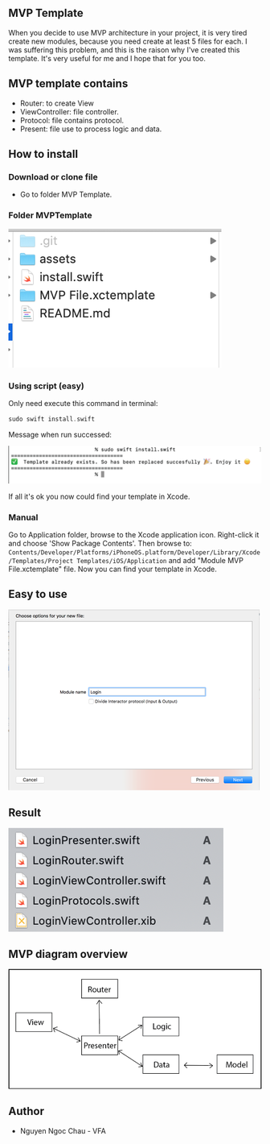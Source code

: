 ## MVP Template
When you decide to use MVP architecture in your project, it is very tired create new modules, because you need create at least 5 files for each. I was suffering this problem, and this is the raison why I've created this template. It's very useful for me and I hope that for you too.

## MVP template contains

* Router: to create View
* ViewController: file controller.
* Protocol: file contains protocol.
* Present: file use to process logic and data.

## How to install

### Download or clone file

- Go to folder MVP Template.

### Folder MVPTemplate
![](/assets/MVPFile.png)

### Using script (easy)
Only need execute this command in terminal:
```swift
sudo swift install.swift
```
Message when run successed:

![](/assets/successed.png)

If all it's ok you now could find your template in Xcode.

### Manual
Go to Application folder, browse to the Xcode application icon. Right-click it and choose 'Show Package Contents'. Then browse to:
`Contents/Developer/Platforms/iPhoneOS.platform/Developer/Library/Xcode/Templates/Project Templates/iOS/Application` and add "Module MVP File.xctemplate" file. Now you can find your template in Xcode.

## Easy to use
![](/assets/wizard.png)

## Result
![](/assets/result.png)

## MVP diagram overview
![Preview](/assets/mvp_diagram.png)


## Author

* Nguyen Ngoc Chau - VFA
